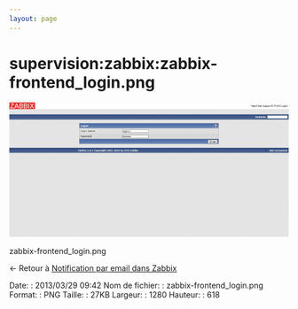 ```yaml
---
layout: page
---
```


supervision:zabbix:zabbix-frontend\_login.png
=============================================

[![zabbix-frontend\_login.png](../../../assets/media/supervision/zabbix/zabbix-frontend_login.png@cache=&w=900&h=434 "zabbix-frontend_login.png")](../../../assets/media/supervision/zabbix/zabbix-frontend_login.png@cache= "Afficher le fichier original")

zabbix-frontend\_login.png

← Retour à [Notification par email dans
Zabbix](../../../zabbix/zabbix-email-notification.html "zabbix:zabbix-email-notification")

Date:
:   2013/03/29 09:42
Nom de fichier:
:   zabbix-frontend\_login.png
Format:
:   PNG
Taille:
:   27KB
Largeur:
:   1280
Hauteur:
:   618

